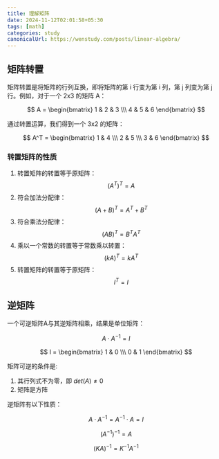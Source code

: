 ```yaml
---
title: 理解矩阵 
date: 2024-11-12T02:01:58+05:30
tags: [math]
categories: study 
canonicalUrl: https://wenstudy.com/posts/linear-algebra/
---
```


## 矩阵转置

矩阵转置是将矩阵的行列互换，即将矩阵的第 i 行变为第 i 列，第 j 列变为第 j 行。例如，对于一个 2x3 的矩阵 A：

$$
A = \begin{bmatrix} 1 & 2 & 3 \\\ 4 & 5 & 6 \end{bmatrix}
$$

通过转置运算，我们得到一个 3x2 的矩阵：

$$
A^T = \begin{bmatrix} 1 & 4 \\\ 2 & 5 \\\ 3 & 6 \end{bmatrix}
$$

### 转置矩阵的性质
1. 转置矩阵的转置等于原矩阵：
$$(A^T)^T = A$$
2. 符合加法分配律：
$$(A + B)^T = A^T + B^T$$
3. 符合乘法分配律：
$$(AB)^T = B^T A^T$$
4. 乘以一个常数的转置等于常数乘以转置：
$$(kA)^T = kA^T$$
5. 转置矩阵的转置等于原矩阵：
$$I^T = I$$

## 逆矩阵

一个可逆矩阵A与其逆矩阵相乘，结果是单位矩阵：

$$
A \cdot A^{-1} = I
$$

$$
I = \begin{bmatrix} 1 & 0 \\\ 0 & 1 \end{bmatrix}
$$

矩阵可逆的条件是:
1. 其行列式不为零，即 $det(A) \neq 0$
2. 矩阵是方阵

逆矩阵有以下性质：

$$
A \cdot A^{-1} = A^{-1} \cdot A = I
$$

$$
(A^{-1})^{-1} = A
$$

$$
(KA)^{-1} = K^{-1}A^{-1}
$$
